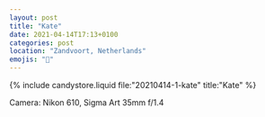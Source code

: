 ```yaml
---
layout: post
title: "Kate"
date: 2021-04-14T17:13+0100
categories: post
location: "Zandvoort, Netherlands"
emojis: "🔞"
---
```


{% include candystore.liquid file:"20210414-1-kate" title:"Kate" %}

Camera: Nikon 610, Sigma Art 35mm f/1.4
